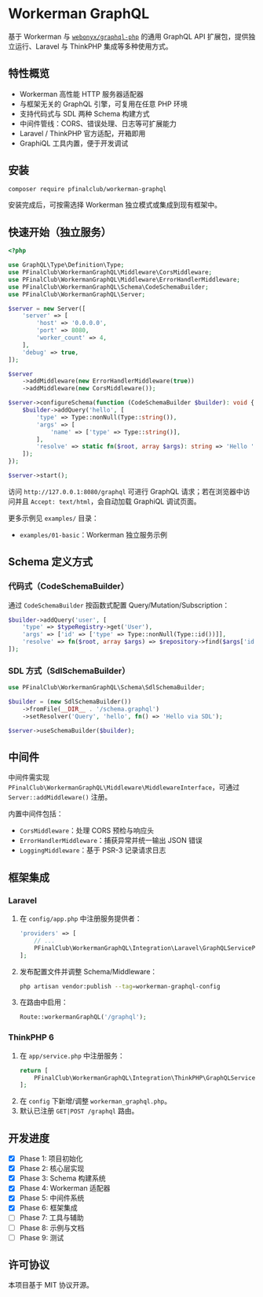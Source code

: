 # Workerman GraphQL

基于 Workerman 与 [`webonyx/graphql-php`](https://github.com/webonyx/graphql-php) 的通用 GraphQL API 扩展包，提供独立运行、Laravel 与 ThinkPHP 集成等多种使用方式。

## 特性概览

- Workerman 高性能 HTTP 服务器适配器
- 与框架无关的 GraphQL 引擎，可复用在任意 PHP 环境
- 支持代码式与 SDL 两种 Schema 构建方式
- 中间件管线：CORS、错误处理、日志等可扩展能力
- Laravel / ThinkPHP 官方适配，开箱即用
- GraphiQL 工具内置，便于开发调试

## 安装

```bash
composer require pfinalclub/workerman-graphql
```

安装完成后，可按需选择 Workerman 独立模式或集成到现有框架中。

## 快速开始（独立服务）

```php
<?php

use GraphQL\Type\Definition\Type;
use PFinalClub\WorkermanGraphQL\Middleware\CorsMiddleware;
use PFinalClub\WorkermanGraphQL\Middleware\ErrorHandlerMiddleware;
use PFinalClub\WorkermanGraphQL\Schema\CodeSchemaBuilder;
use PFinalClub\WorkermanGraphQL\Server;

$server = new Server([
    'server' => [
        'host' => '0.0.0.0',
        'port' => 8080,
        'worker_count' => 4,
    ],
    'debug' => true,
]);

$server
    ->addMiddleware(new ErrorHandlerMiddleware(true))
    ->addMiddleware(new CorsMiddleware());

$server->configureSchema(function (CodeSchemaBuilder $builder): void {
    $builder->addQuery('hello', [
        'type' => Type::nonNull(Type::string()),
        'args' => [
            'name' => ['type' => Type::string()],
        ],
        'resolve' => static fn($root, array $args): string => 'Hello ' . ($args['name'] ?? 'World'),
    ]);
});

$server->start();
```

访问 `http://127.0.0.1:8080/graphql` 可进行 GraphQL 请求；若在浏览器中访问并且 `Accept: text/html`，会自动加载 GraphiQL 调试页面。

更多示例见 `examples/` 目录：

- `examples/01-basic`：Workerman 独立服务示例

## Schema 定义方式

### 代码式（CodeSchemaBuilder）

通过 `CodeSchemaBuilder` 按函数式配置 Query/Mutation/Subscription：

```php
$builder->addQuery('user', [
    'type' => $typeRegistry->get('User'),
    'args' => ['id' => ['type' => Type::nonNull(Type::id())]],
    'resolve' => fn($root, array $args) => $repository->find($args['id']),
]);
```

### SDL 方式（SdlSchemaBuilder）

```php
use PFinalClub\WorkermanGraphQL\Schema\SdlSchemaBuilder;

$builder = (new SdlSchemaBuilder())
    ->fromFile(__DIR__ . '/schema.graphql')
    ->setResolver('Query', 'hello', fn() => 'Hello via SDL');

$server->useSchemaBuilder($builder);
```

## 中间件

中间件需实现 `PFinalClub\WorkermanGraphQL\Middleware\MiddlewareInterface`，可通过 `Server::addMiddleware()` 注册。

内置中间件包括：

- `CorsMiddleware`：处理 CORS 预检与响应头
- `ErrorHandlerMiddleware`：捕获异常并统一输出 JSON 错误
- `LoggingMiddleware`：基于 PSR-3 记录请求日志

## 框架集成

### Laravel

1. 在 `config/app.php` 中注册服务提供者：
   ```php
   'providers' => [
       // ...
       PFinalClub\WorkermanGraphQL\Integration\Laravel\GraphQLServiceProvider::class,
   ];
   ```
2. 发布配置文件并调整 Schema/Middleware：
   ```bash
   php artisan vendor:publish --tag=workerman-graphql-config
   ```
3. 在路由中启用：
   ```php
   Route::workermanGraphQL('/graphql');
   ```

### ThinkPHP 6

1. 在 `app/service.php` 中注册服务：
   ```php
   return [
       PFinalClub\WorkermanGraphQL\Integration\ThinkPHP\GraphQLService::class,
   ];
   ```
2. 在 `config` 下新增/调整 `workerman_graphql.php`。
3. 默认已注册 `GET|POST /graphql` 路由。

## 开发进度

- [x] Phase 1: 项目初始化
- [x] Phase 2: 核心层实现
- [x] Phase 3: Schema 构建系统
- [x] Phase 4: Workerman 适配器
- [x] Phase 5: 中间件系统
- [x] Phase 6: 框架集成
- [ ] Phase 7: 工具与辅助
- [ ] Phase 8: 示例与文档
- [ ] Phase 9: 测试

## 许可协议

本项目基于 MIT 协议开源。

